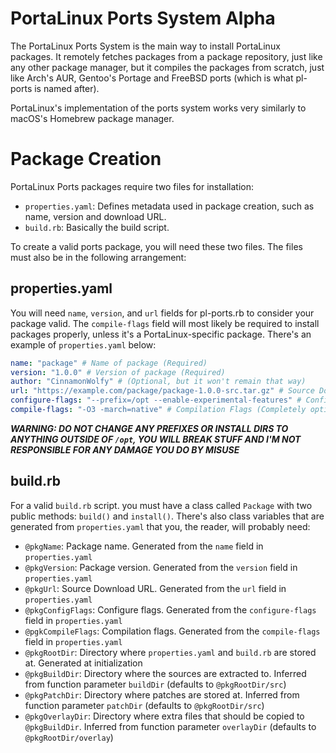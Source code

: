 # PortaLinux Ports System Alpha

The PortaLinux Ports System is the main way to install PortaLinux packages. It
remotely fetches packages from a package repository, just like any other
package manager, but it compiles the packages from scratch, just like Arch's
AUR, Gentoo's Portage and FreeBSD ports (which is what pl-ports is named after).

PortaLinux's implementation of the ports system works very similarly to macOS's
Homebrew package manager.

# Package Creation

PortaLinux Ports packages require two files for installation:

- `properties.yaml`: Defines metadata used in package creation, such as name, version and download URL.
- `build.rb`: Basically the build script.

To create a valid ports package, you will need these two files. The files must
also be in the following arrangement:

## properties.yaml

You will need `name`, `version`, and `url` fields for pl-ports.rb to consider
your package valid. The `compile-flags` field will most likely be required to
install packages properly, unless it's a PortaLinux-specific package. There's
an example of `properties.yaml` below:

```yaml
name: "package" # Name of package (Required)
version: "1.0.0" # Version of package (Required)
author: "CinnamonWolfy" # (Optional, but it won't remain that way)
url: "https://example.com/package/package-1.0.0-src.tar.gz" # Source Download URL (Required)
configure-flags: "--prefix=/opt --enable-experimental-features" # Configuration Flags (Technically optional, but required for most packages, since no package installs to /opt by default)
compile-flags: "-O3 -march=native" # Compilation Flags (Completely optional)
```

***WARNING: DO NOT CHANGE ANY PREFIXES OR INSTALL DIRS TO ANYTHING OUTSIDE OF `/opt`, YOU WILL BREAK STUFF AND I'M NOT RESPONSIBLE FOR ANY DAMAGE YOU DO BY MISUSE***

## build.rb

For a valid `build.rb` script. you must have a class called `Package` with two
public methods: `build()` and `install()`. There's also class variables that
are generated from `properties.yaml` that you, the reader, will probably need:

- `@pkgName`: Package name. Generated from the `name` field in `properties.yaml`
- `@pkgVersion`: Package version. Generated from the `version` field in `properties.yaml`
- `@pkgUrl`: Source Download URL. Generated from the `url` field in `properties.yaml`
- `@pkgConfigFlags`: Configure flags. Generated from the `configure-flags` field in `properties.yaml`
- `@pgkCompileFlags`: Compilation flags. Generated from the `compile-flags` field in `properties.yaml`
- `@pkgRootDir`: Directory where `properties.yaml` and `build.rb` are stored at. Generated at initialization
- `@pkgBuildDir`: Directory where the sources are extracted to. Inferred from function parameter `buildDir` (defaults to `@pkgRootDir/src`)
- `@pkgPatchDir`: Directory where patches are stored at. Inferred from function parameter `patchDir` (defaults to `@pkgRootDir/src`)
- `@pkgOverlayDir`: Directory where extra files that should be copied to `@pkgBuildDir`. Inferred from function parameter `overlayDir` (defaults to `@pkgRootDir/overlay`)
